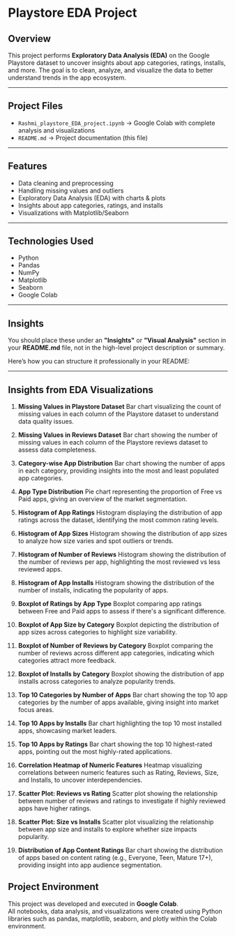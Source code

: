# Playstore EDA Project

## Overview
This project performs **Exploratory Data Analysis (EDA)** on the Google Playstore dataset to uncover insights about app categories, ratings, installs, and more. The goal is to clean, analyze, and visualize the data to better understand trends in the app ecosystem.

---

## Project Files
- `Rashmi_playstore_EDA_project.ipynb` → Google Colab with complete analysis and visualizations  
- `README.md` → Project documentation (this file)  

---

## Features
- Data cleaning and preprocessing  
- Handling missing values and outliers  
- Exploratory Data Analysis (EDA) with charts & plots  
- Insights about app categories, ratings, and installs  
- Visualizations with Matplotlib/Seaborn  

---

## Technologies Used
- Python  
- Pandas  
- NumPy  
- Matplotlib  
- Seaborn  
- Google Colab


---

## Insights
You should place these under an **"Insights"** or **"Visual Analysis"** section in your **README.md** file, not in the high-level project description or summary.

Here’s how you can structure it professionally in your README:

---

## Insights from EDA Visualizations

1. **Missing Values in Playstore Dataset**
   Bar chart visualizing the count of missing values in each column of the Playstore dataset to understand data quality issues.

2. **Missing Values in Reviews Dataset**
   Bar chart showing the number of missing values in each column of the Playstore reviews dataset to assess data completeness.

3. **Category-wise App Distribution**
   Bar chart showing the number of apps in each category, providing insights into the most and least populated app categories.

4. **App Type Distribution**
   Pie chart representing the proportion of Free vs Paid apps, giving an overview of the market segmentation.

5. **Histogram of App Ratings**
   Histogram displaying the distribution of app ratings across the dataset, identifying the most common rating levels.

6. **Histogram of App Sizes**
   Histogram showing the distribution of app sizes to analyze how size varies and spot outliers or trends.

7. **Histogram of Number of Reviews**
   Histogram showing the distribution of the number of reviews per app, highlighting the most reviewed vs less reviewed apps.

8. **Histogram of App Installs**
   Histogram showing the distribution of the number of installs, indicating the popularity of apps.

9. **Boxplot of Ratings by App Type**
   Boxplot comparing app ratings between Free and Paid apps to assess if there's a significant difference.

10. **Boxplot of App Size by Category**
    Boxplot depicting the distribution of app sizes across categories to highlight size variability.

11. **Boxplot of Number of Reviews by Category**
    Boxplot comparing the number of reviews across different app categories, indicating which categories attract more feedback.

12. **Boxplot of Installs by Category**
    Boxplot showing the distribution of app installs across categories to analyze popularity trends.

13. **Top 10 Categories by Number of Apps**
    Bar chart showing the top 10 app categories by the number of apps available, giving insight into market focus areas.

14. **Top 10 Apps by Installs**
    Bar chart highlighting the top 10 most installed apps, showcasing market leaders.

15. **Top 10 Apps by Ratings**
    Bar chart showing the top 10 highest-rated apps, pointing out the most highly-rated applications.

16. **Correlation Heatmap of Numeric Features**
    Heatmap visualizing correlations between numeric features such as Rating, Reviews, Size, and Installs, to uncover interdependencies.

17. **Scatter Plot: Reviews vs Rating**
    Scatter plot showing the relationship between number of reviews and ratings to investigate if highly reviewed apps have higher ratings.

18. **Scatter Plot: Size vs Installs**
    Scatter plot visualizing the relationship between app size and installs to explore whether size impacts popularity.

19. **Distribution of App Content Ratings**
    Bar chart showing the distribution of apps based on content rating (e.g., Everyone, Teen, Mature 17+), providing insight into app audience segmentation.

## Project Environment

This project was developed and executed in **Google Colab**.  
All notebooks, data analysis, and visualizations were created using Python libraries such as pandas, matplotlib, seaborn, and plotly within the Colab environment.





